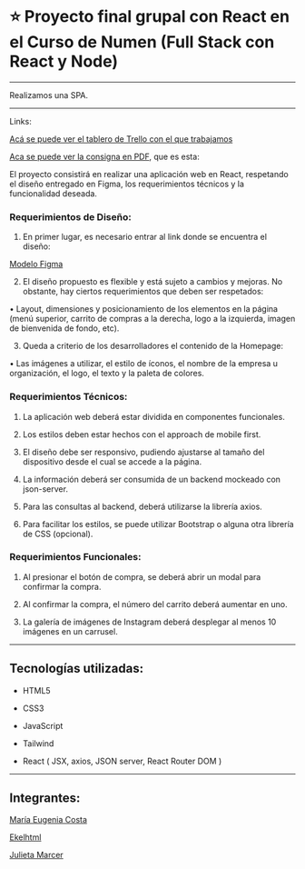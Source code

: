 # :star: Proyecto final grupal con React en el Curso de Numen (Full Stack con React y Node)

---

Realizamos una SPA.

---

Links:

[Acá se puede ver el tablero de Trello con el que trabajamos](https://trello.com/b/3g5jnbhr/proyecto-final-react)


[Aca se puede ver la consigna en PDF](https://github.com/eugenia1984/numen-react/blob/main/proyecto_react.pdf), que es esta:

El proyecto consistirá en realizar una aplicación web en React, respetando el diseño
entregado en Figma, los requerimientos técnicos y la funcionalidad deseada.


### Requerimientos de Diseño:

1. En primer lugar, es necesario entrar al link donde se encuentra el diseño:

[Modelo Figma](https://www.figma.com/file/ptZy1a106K1UbSFh1O4v93/Food-store-template-(Community)?node-id=0%3A1)

2. El diseño propuesto es flexible y está sujeto a cambios y mejoras. No obstante, hay ciertos requerimientos que deben ser respetados:

• Layout, dimensiones y posicionamiento de los elementos en la página (menú superior, carrito de compras a la derecha, logo a la izquierda, imagen de bienvenida de fondo, etc).

3. Queda a criterio de los desarrolladores el contenido de la Homepage:

• Las imágenes a utilizar, el estilo de íconos, el nombre de la empresa u organización, el logo, el texto y la paleta de colores.

### Requerimientos Técnicos:

1. La aplicación web deberá estar dividida en componentes funcionales.

2. Los estilos deben estar hechos con el approach de mobile first.

3. El diseño debe ser responsivo, pudiendo ajustarse al tamaño del dispositivo desde el cual se accede a la página.

4. La información deberá ser consumida de un backend mockeado con json-server.

5. Para las consultas al backend, deberá utilizarse la librería axios.

6. Para facilitar los estilos, se puede utilizar Bootstrap o alguna otra librería de CSS (opcional).


### Requerimientos Funcionales:

1. Al presionar el botón de compra, se deberá abrir un modal para confirmar la compra.

2. Al confirmar la compra, el número del carrito deberá aumentar en uno.

3. La galería de imágenes de Instagram deberá desplegar al menos 10 imágenes en un carrusel.

---

## Tecnologías utilizadas:

- HTML5

- CSS3

- JavaScript

- Tailwind

- React ( JSX, axios, JSON server, React Router DOM ) 

---

## Integrantes:

[María Eugenia Costa](https://github.com/eugenia198)

[Ekelhtml](https://github.com/Ekelhtml)

[Julieta Marcer](https://github.com/jmercer)

